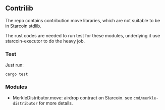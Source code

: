## Contrilib

The repo contains contribution move libraries, which are not suitable to be in Starcoin stdlib.

The rust codes are needed to run test for these modules, underlying it use starcoin-executor to do the heavy job.


### Test

Just run:

```shell
cargo test
```

### Modules

- MerkleDistributor.move: airdrop contract on Starcoin. see `cmd/merkle-distributor` for more details.
